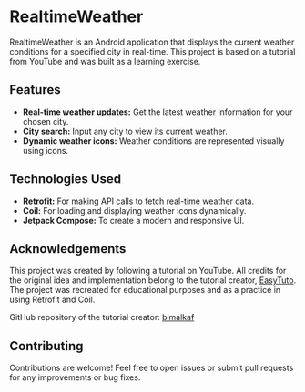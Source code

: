 # RealtimeWeather

RealtimeWeather is an Android application that displays the current weather conditions for a specified city in real-time. This project is based on a tutorial from YouTube and was built as a learning exercise.

## Features

- **Real-time weather updates:** Get the latest weather information for your chosen city.
- **City search:** Input any city to view its current weather.
- **Dynamic weather icons:** Weather conditions are represented visually using icons.

## Technologies Used

- **Retrofit:** For making API calls to fetch real-time weather data.
- **Coil:** For loading and displaying weather icons dynamically.
- **Jetpack Compose:** To create a modern and responsive UI.

## Acknowledgements

This project was created by following a tutorial on YouTube. All credits for the original idea and implementation belong to the tutorial creator, [EasyTuto](https://www.youtube.com/@EasyTuto1). The project was recreated for educational purposes and as a practice in using Retrofit and Coil.

GitHub repository of the tutorial creator: [bimalkaf](https://github.com/bimalkaf)

## Contributing

Contributions are welcome! Feel free to open issues or submit pull requests for any improvements or bug fixes.
